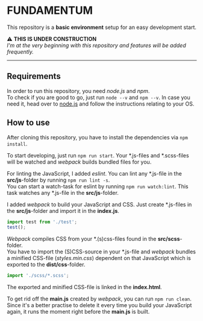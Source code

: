 # FUNDAMENTUM

This repository is a **basic environment** setup for an easy development start. <br />

:warning: **THIS IS UNDER CONSTRUCTION** <br />
_I'm at the very beginning with this repository and features will be added frequently._

----

## Requirements

In order to run this repository, you need _node.js_ and _npm_. <br />
To check if you are good to go, just run `node --v` and `npm --v`. In case you need it, head over to [node.js](https://nodejs.org/en/) and follow the instructions relating to your OS.

## How to use

After cloning this repository, you have to install the dependencies via `npm install`.

To start developing, just run `npm run start`. Your *.js-files and *.scss-files will be watched and _webpack_ builds bundled files for you.

For linting the JavaScript, I added _eslint_. You can lint any *.js-file in the **src/js**-folder by running `npm run lint -s`. <br />
You can start a watch-task for eslint by running `npm run watch:lint`. This task watches any *.js-file in the **src/js**-folder.

I added _webpack_ to build your JavaScript and CSS. Just create *.js-files in the **src/js**-folder and import it in the **index.js**. <br />

``` javascript
import test from './test';
test();
```

_Webpack_ compiles CSS from your *.(s)css-files found in the **src/scss**-folder. <br />
You have to import the (S)CSS-source in your *.js-file and _webpack_ bundles a minified CSS-file (_styles.min.css_) dependent on that JavaScript which is exported to the **dist/css**-folder.

``` javascript
import './scss/*.scss';
```

The exported and minified CSS-file is linked in the **index.html**.

To get rid off the **main.js** created by _webpack_, you can run `npm run clean`. Since it's a better practise to delete it every time you build your JavaScript again, it runs the moment right before the **main.js** is built.